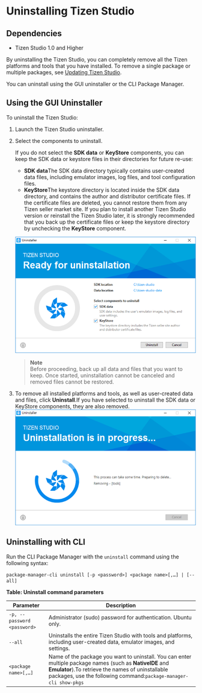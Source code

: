 # Uninstalling Tizen Studio
## Dependencies

- Tizen Studio 1.0 and Higher


By uninstalling the Tizen Studio, you can completely remove all the Tizen platforms and tools that you have installed. To remove a single package or multiple packages, see [Updating Tizen Studio](updating-sdk.md).

You can uninstall using the GUI uninstaller or the CLI Package Manager.

## Using the GUI Uninstaller

To uninstall the Tizen Studio:

1. Launch the Tizen Studio uninstaller.

2. Select the components to uninstall.

   If you do not select the **SDK data** or **KeyStore** components, you can keep the SDK data or keystore files in their directories for future re-use:

   - **SDK data**The SDK data directory typically contains user-created data files, including emulator images, log files, and tool configuration files.
   - **KeyStore**The keystore directory is located inside the SDK data directory, and contains the author and distributor certificate files. If the certificate files are deleted, you cannot restore them from any Tizen seller market site. If you plan to install another Tizen Studio version or reinstall the Tizen Studio later, it is strongly recommended that you back up the certificate files or keep the keystore directory by unchecking the **KeyStore** component.

   ![Uninstaller selections](./media/uninstall_sdk_selection.png)

   > **Note**  
   > Before proceeding, back up all data and files that you want to keep. Once started, uninstallation cannot be canceled and removed files cannot be restored.

3. To remove all installed platforms and tools, as well as user-created data and files, click **Uninstall**.If you have selected to uninstall the SDK data or KeyStore components, they are also removed.![Uninstallation in progress](./media/uninstall_sdk_progress.png)

## Uninstalling with CLI

Run the CLI Package Manager with the `uninstall` command using the following syntax:

```
package-manager-cli uninstall [-p <password>] <package name>[,…] | [--all]
```

**Table: Uninstall command parameters**

| Parameter                   | Description                              |
| --------------------------- | ---------------------------------------- |
| `-p, --password <password>` | Administrator (sudo) password for authentication. Ubuntu only. |
| `--all`                     | Uninstalls the entire Tizen Studio with tools and platforms, including user-created data, emulator images, and settings. |
| `<package name>[,…]`        | Name of the package you want to uninstall. You can enter multiple package names (such as **NativeIDE** and **Emulator**).To retrieve the names of uninstallable packages, use the following command:`package-manager-cli show-pkgs` |